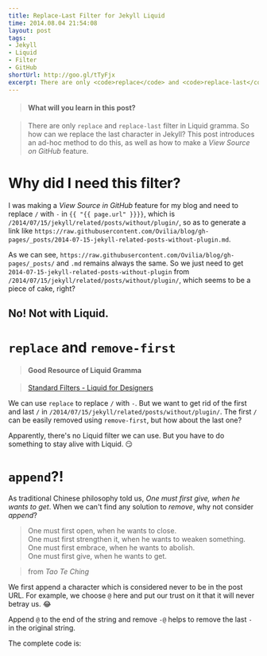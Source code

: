 ```yaml
---
title: Replace-Last Filter for Jekyll Liquid
time: 2014.08.04 21:54:08
layout: post
tags:
- Jekyll
- Liquid
- Filter
- GitHub
shortUrl: http://goo.gl/tTyFjx
excerpt: There are only <code>replace</code> and <code>replace-last</code> filter in Liquid gramma. So how can we replace the last character in Jekyll? This post introduces an ad-hoc method to do this, as well as how to make a <em>View Source on GitHub</em> feature.
---
```


> #### What will you learn in this post?

> There are only <code>replace</code> and <code>replace-last</code> filter in Liquid gramma. So how can we replace the last character in Jekyll? This post introduces an ad-hoc method to do this, as well as how to make a <em>View Source on GitHub</em> feature.

# Why did I need this filter?

I was making a *View Source in GitHub* feature for my blog and need to replace `/` with `-` in `{{ "{{ page.url" }}}}`, which is `/2014/07/15/jekyll/related/posts/without/plugin/`, so as to generate a link like `https://raw.githubusercontent.com/Ovilia/blog/gh-pages/_posts/2014-07-15-jekyll-related-posts-without-plugin.md`.

As we can see, `https://raw.githubusercontent.com/Ovilia/blog/gh-pages/_posts/` and `.md` remains always the same. So we just need to get `2014-07-15-jekyll-related-posts-without-plugin` from `/2014/07/15/jekyll/related/posts/without/plugin/`, which seems to be a piece of cake, right?

## No! Not with Liquid.

# `replace` and `remove-first`

> #### Good Resource of Liquid Gramma

> <a href="https://github.com/Shopify/liquid/wiki/Liquid-for-Designers#standard-filters" target="_blank">Standard Filters - Liquid for Designers</a>

We can use `replace` to replace `/` with `-`. But we want to get rid of the first and last `/` in `/2014/07/15/jekyll/related/posts/without/plugin/`. The first `/` can be easily removed using `remove-first`, but how about the last one?

Apparently, there's no Liquid filter we can use. But you have to do something to stay alive with Liquid. :smirk:

# `append`?!

As traditional Chinese philosophy told us, *One must first give, when he wants to get*. When we can't find any solution to *remove*, why not consider *append*?

> One must first open, when he wants to close.  
> One must first strengthen it, when he wants to weaken something.  
> One must first embrace, when he wants to abolish.  
> One must first give, when he wants to get.  

> from *Tao Te Ching*

We first append a character which is considered never to be in the post URL. For example, we choose `@` here and put our trust on it that it will never betray us. :joy:

Append `@` to the end of the string and remove `-@` helps to remove the last `-` in the original string.

The complete code is:

<script src="https://gist.github.com/Ovilia/1f319438fc4174a1202a.js"></script>
